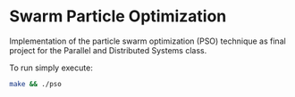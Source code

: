 # Swarm Particle Optimization

Implementation of the particle swarm optimization (PSO) technique as final project for the Parallel and Distributed Systems class.

To run simply execute:

```bash
make && ./pso
```
